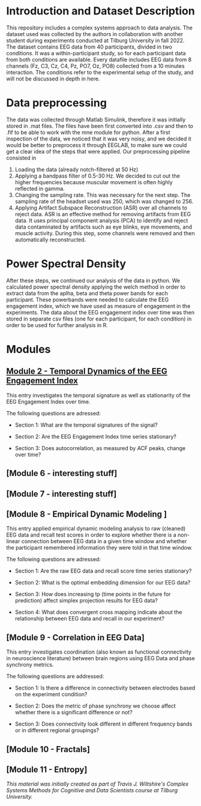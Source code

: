 # Introduction and Dataset Description

This repository includes a complex systems approach to data analysis. 
The dataset used was collected by the authors in collaboration with another student during experiments conducted at Tilburg University in fall 2022.
The dataset contains EEG data from 40 participants, divided in two conditions. It was a within-participant study, so for each participant data from both conditions are available. Every datafile includes EEG data from 8 channels (Fz, C3, Cz, C4, Pz, PO7, Oz, PO8) collected from a 10 minutes interaction.  The conditions refer to the experimental setup of the study, and will not be discussed in depth in here.

# Data preprocessing
The data was collected through Matlab Simulink, therefore it was initially stored in .mat files. The files have been first converted into .csv and then to .fif to be able to work with the mne module for python. After a first inspection of the data, we noticed that it was very noisy, and we decided it would be better to preprocess it through EEGLAB, to make sure we could get a clear idea of the steps that were applied. 
Our preprocessing pipeline consisted in
1) Loading the data (already notch-filtered at 50 Hz)
2) Applying a bandpass filter of 0.5-30 Hz. We decided to cut out the higher frequencies because muscular movement is often highly reflected in gamma.
3) Changing the sampling rate. This was necessary for the next step. The sampling rate of the headset used was 250, which was changed to 256.
4) Applying Artifact Subspace Reconstruction (ASR) over all channels to reject data. ASR is an effective method for removing artifacts from EEG data. It uses principal component analysis (PCA) to identify and reject data contaminated by artifacts such as eye blinks, eye movements, and muscle activity. During this step, some channels were removed and then automatically reconstructed.


# Power Spectral Density

After these steps, we continued our analysis of the data in python. We calculated power spectral density applying the welch method in order to extract data from the aplha, beta and theta power bands for each participant. These powerbands were needed to calculate the EEG engagement index, which we have used as measure of engagement in the experiments. The data about the EEG engagement index over time was then stored in separate csv files (one for each participant, for each condition) in order to be used for further analysis in R. 

# Modules

## [Module 2 - Temporal Dynamics of the EEG Engagement Index ](Module2.ipynb)
This entry investigates the temporal signature as well as stationarity of the EEG Engagement Index over time.

The following questions are adressed: 

- Section 1: What are the temporal signatures of the signal?

- Section 2: Are the EEG Engagement Index time series stationary?

- Section 3: Does autocorrelation, as measured by ACF peaks, change over time?

## [Module 6 - interesting stuff]

## [Module 7 - interesting stuff]

## [Module 8 - Empirical Dynamic Modeling ]
This entry applied empirical dynamic modeling analysis to raw (cleaned) EEG data and recall test scores in order to explore whether there is a non-linear connection between EEG data in a given time window and whether the participant remembered information they were told in that time window.

The following questions are adressed: 

- Section 1: Are the raw EEG data and recall score time series stationary? 

- Section 2: What is the optimal embedding dimension for our EEG data?

- Section 3: How does increasing tp (time points in the future for prediction) affect simplex projection results for EEG data?

- Section 4: What does convergent cross mapping indicate about the relationship between EEG data and recall in our experiment? 

## [Module 9 - Correlation in EEG Data]
This entry investigates coordination (also known as functional connectivity in neuroscience literature) between brain regions using EEG Data and phase synchrony metrics. 

The following questions are addressed:

- Section 1: Is there a difference in connectivity between electrodes based on the experiment condition?

- Section 2: Does the metric of phase synchrony we choose affect whether there is a significant difference or not?

- Section 3: Does connectivity look different in different frequency bands or in different regional groupings?

## [Module 10 - Fractals]

## [Module 11 - Entropy]


_This material was initially created as part of Travis J. Wiltshire's Complex Systems Methods for Cognitive and Data Scientists course at Tilburg University._






